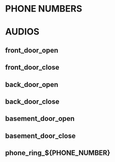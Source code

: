 # PHONE NUMBERS
# AUDIOS
## front_door_open
## front_door_close
## back_door_open
## back_door_close
## basement_door_open
## basement_door_close
## phone_ring_${PHONE_NUMBER}